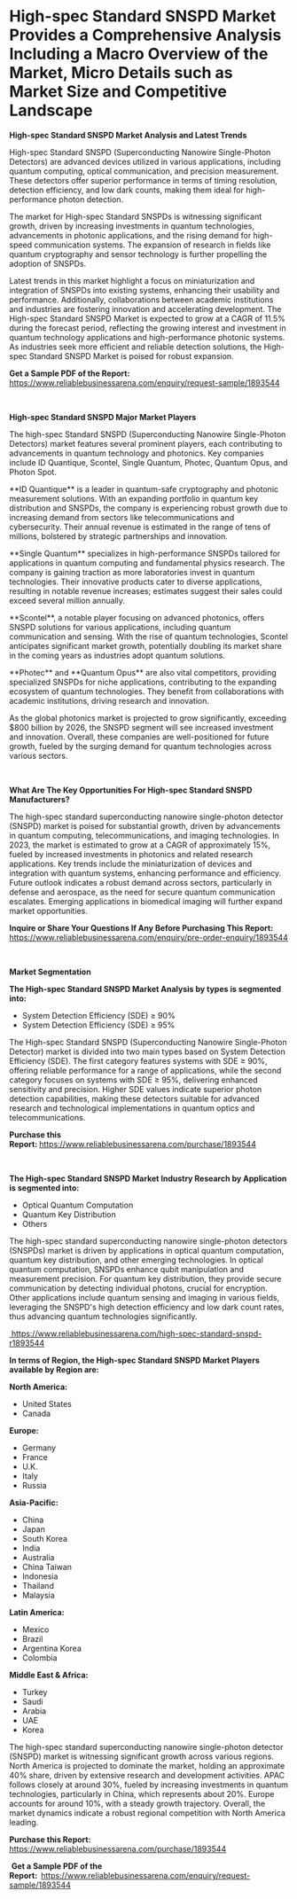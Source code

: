 <p><h1>High-spec Standard SNSPD Market Provides a Comprehensive Analysis Including a Macro Overview of the Market, Micro Details such as Market Size and Competitive Landscape</h1></p><p><strong>High-spec Standard SNSPD Market Analysis and Latest Trends</strong></p>
<p><p>High-spec Standard SNSPD (Superconducting Nanowire Single-Photon Detectors) are advanced devices utilized in various applications, including quantum computing, optical communication, and precision measurement. These detectors offer superior performance in terms of timing resolution, detection efficiency, and low dark counts, making them ideal for high-performance photon detection.</p><p>The market for High-spec Standard SNSPDs is witnessing significant growth, driven by increasing investments in quantum technologies, advancements in photonic applications, and the rising demand for high-speed communication systems. The expansion of research in fields like quantum cryptography and sensor technology is further propelling the adoption of SNSPDs. </p><p>Latest trends in this market highlight a focus on miniaturization and integration of SNSPDs into existing systems, enhancing their usability and performance. Additionally, collaborations between academic institutions and industries are fostering innovation and accelerating development. The High-spec Standard SNSPD Market is expected to grow at a CAGR of 11.5% during the forecast period, reflecting the growing interest and investment in quantum technology applications and high-performance photonic systems. As industries seek more efficient and reliable detection solutions, the High-spec Standard SNSPD Market is poised for robust expansion.</p></p>
<p><strong>Get a Sample PDF of the Report:&nbsp;</strong> <a href="https://www.reliablebusinessarena.com/enquiry/request-sample/1893544?utm_campaign=2013&utm_medium=2&utm_source=Github&utm_content=ia&utm_term=12042025&utm_id=high-spec-standard-snspd">https://www.reliablebusinessarena.com/enquiry/request-sample/1893544</a></p>
<p>&nbsp;</p>
<p><strong>High-spec Standard SNSPD Major Market Players</strong></p>
<p><p>The high-spec Standard SNSPD (Superconducting Nanowire Single-Photon Detectors) market features several prominent players, each contributing to advancements in quantum technology and photonics. Key companies include ID Quantique, Scontel, Single Quantum, Photec, Quantum Opus, and Photon Spot.</p><p>**ID Quantique** is a leader in quantum-safe cryptography and photonic measurement solutions. With an expanding portfolio in quantum key distribution and SNSPDs, the company is experiencing robust growth due to increasing demand from sectors like telecommunications and cybersecurity. Their annual revenue is estimated in the range of tens of millions, bolstered by strategic partnerships and innovation.</p><p>**Single Quantum** specializes in high-performance SNSPDs tailored for applications in quantum computing and fundamental physics research. The company is gaining traction as more laboratories invest in quantum technologies. Their innovative products cater to diverse applications, resulting in notable revenue increases; estimates suggest their sales could exceed several million annually.</p><p>**Scontel**, a notable player focusing on advanced photonics, offers SNSPD solutions for various applications, including quantum communication and sensing. With the rise of quantum technologies, Scontel anticipates significant market growth, potentially doubling its market share in the coming years as industries adopt quantum solutions.</p><p>**Photec** and **Quantum Opus** are also vital competitors, providing specialized SNSPDs for niche applications, contributing to the expanding ecosystem of quantum technologies. They benefit from collaborations with academic institutions, driving research and innovation.</p><p>As the global photonics market is projected to grow significantly, exceeding $800 billion by 2026, the SNSPD segment will see increased investment and innovation. Overall, these companies are well-positioned for future growth, fueled by the surging demand for quantum technologies across various sectors.</p></p>
<p>&nbsp;</p>
<p><strong>What Are The Key Opportunities For High-spec Standard SNSPD Manufacturers?</strong></p>
<p><p>The high-spec standard superconducting nanowire single-photon detector (SNSPD) market is poised for substantial growth, driven by advancements in quantum computing, telecommunications, and imaging technologies. In 2023, the market is estimated to grow at a CAGR of approximately 15%, fueled by increased investments in photonics and related research applications. Key trends include the miniaturization of devices and integration with quantum systems, enhancing performance and efficiency. Future outlook indicates a robust demand across sectors, particularly in defense and aerospace, as the need for secure quantum communication escalates. Emerging applications in biomedical imaging will further expand market opportunities.</p></p>
<p><strong>Inquire or Share Your Questions If Any Before Purchasing This Report:</strong> <a href="https://www.reliablebusinessarena.com/enquiry/pre-order-enquiry/1893544?utm_campaign=2013&utm_medium=2&utm_source=Github&utm_content=ia&utm_term=12042025&utm_id=high-spec-standard-snspd">https://www.reliablebusinessarena.com/enquiry/pre-order-enquiry/1893544</a></p>
<p>&nbsp;</p>
<p><strong>Market Segmentation</strong></p>
<p><strong>The High-spec Standard SNSPD Market Analysis by types is segmented into:</strong></p>
<p><ul><li>System Detection Efficiency (SDE) ≥ 90%</li><li>System Detection Efficiency (SDE) ≥ 95%</li></ul></p>
<p><p>The High-spec Standard SNSPD (Superconducting Nanowire Single-Photon Detector) market is divided into two main types based on System Detection Efficiency (SDE). The first category features systems with SDE ≥ 90%, offering reliable performance for a range of applications, while the second category focuses on systems with SDE ≥ 95%, delivering enhanced sensitivity and precision. Higher SDE values indicate superior photon detection capabilities, making these detectors suitable for advanced research and technological implementations in quantum optics and telecommunications.</p></p>
<p><strong>Purchase this Report:&nbsp;</strong><a href="https://www.reliablebusinessarena.com/purchase/1893544?utm_campaign=2013&utm_medium=2&utm_source=Github&utm_content=ia&utm_term=12042025&utm_id=high-spec-standard-snspd">https://www.reliablebusinessarena.com/purchase/1893544</a></p>
<p>&nbsp;</p>
<p><strong>The High-spec Standard SNSPD Market Industry Research by Application is segmented into:</strong></p>
<p><ul><li>Optical Quantum Computation</li><li>Quantum Key Distribution</li><li>Others</li></ul></p>
<p><p>The high-spec standard superconducting nanowire single-photon detectors (SNSPDs) market is driven by applications in optical quantum computation, quantum key distribution, and other emerging technologies. In optical quantum computation, SNSPDs enhance qubit manipulation and measurement precision. For quantum key distribution, they provide secure communication by detecting individual photons, crucial for encryption. Other applications include quantum sensing and imaging in various fields, leveraging the SNSPD's high detection efficiency and low dark count rates, thus advancing quantum technologies significantly.</p></p>
<p><a href="https://www.reliablebusinessarena.com/high-spec-standard-snspd-r1893544?utm_campaign=2013&utm_medium=2&utm_source=Github&utm_content=ia&utm_term=12042025&utm_id=high-spec-standard-snspd">&nbsp;https://www.reliablebusinessarena.com/high-spec-standard-snspd-r1893544</a></p>
<p><strong>In terms of Region, the High-spec Standard SNSPD Market Players available by Region are:</strong></p>
<p>
    <p> <strong> North America: </strong>
        <ul>
            <li>United States</li>
            <li>Canada</li>
        </ul>
        </p> 
    <p> <strong> Europe: </strong>
        <ul>
            <li>Germany</li>
            <li>France</li>
            <li>U.K.</li>
            <li>Italy</li>
            <li>Russia</li>
        </ul>
        </p> 
    <p> <strong> Asia-Pacific: </strong>
        <ul>
            <li>China</li>
            <li>Japan</li>
            <li>South Korea</li>
            <li>India</li>
            <li>Australia</li>
            <li>China Taiwan</li>
            <li>Indonesia</li>
            <li>Thailand</li>
            <li>Malaysia</li>
        </ul>
        </p> 
    <p> <strong> Latin America: </strong>
        <ul>
            <li>Mexico</li>
            <li>Brazil</li>
            <li>Argentina Korea</li>
            <li>Colombia</li>
        </ul>
        </p> 
    <p> <strong> Middle East & Africa: </strong>
        <ul>
            <li>Turkey</li>
            <li>Saudi</li>
            <li>Arabia</li>
            <li>UAE</li>
            <li>Korea</li>
        </ul>
    </p>
    </p>
<p><p>The high-spec standard superconducting nanowire single-photon detector (SNSPD) market is witnessing significant growth across various regions. North America is projected to dominate the market, holding an approximate 40% share, driven by extensive research and development activities. APAC follows closely at around 30%, fueled by increasing investments in quantum technologies, particularly in China, which represents about 20%. Europe accounts for around 10%, with a steady growth trajectory. Overall, the market dynamics indicate a robust regional competition with North America leading.</p></p>
<p><strong>Purchase this Report: </strong><a href="https://www.reliablebusinessarena.com/purchase/1893544?utm_campaign=2013&utm_medium=2&utm_source=Github&utm_content=ia&utm_term=12042025&utm_id=high-spec-standard-snspd">https://www.reliablebusinessarena.com/purchase/1893544</a></p>
<p>&nbsp;<strong>Get a Sample PDF of the Report:&nbsp;&nbsp;</strong><a href="https://www.reliablebusinessarena.com/enquiry/request-sample/1893544?utm_campaign=2013&utm_medium=2&utm_source=Github&utm_content=ia&utm_term=12042025&utm_id=high-spec-standard-snspd">https://www.reliablebusinessarena.com/enquiry/request-sample/1893544</a></p>
<p><strong></strong></p>
<p><p></p><p></p><p></p></p>
